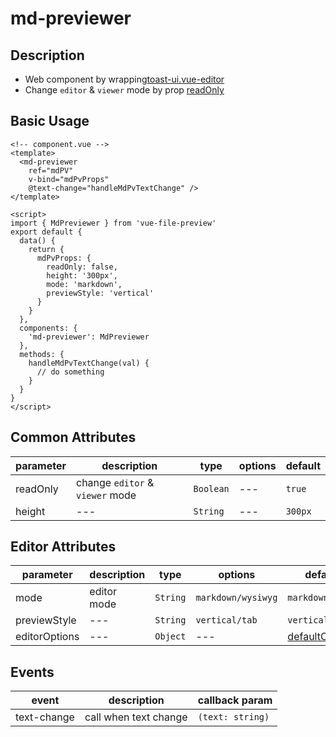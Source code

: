# md-previewer

## Description

- Web component by wrapping[toast-ui.vue-editor](https://github.com/nhn/toast-ui.vue-editor)
- Change `editor` & `viewer` mode by prop [readOnly](/chapter/md-previewer/detail.md#readOnly)

## Basic Usage

<!-- prettier-ignore -->
```vue
<!-- component.vue -->
<template>
  <md-previewer
    ref="mdPV"
    v-bind="mdPvProps"
    @text-change="handleMdPvTextChange" />
</template>

<script>
import { MdPreviewer } from 'vue-file-preview'
export default {
  data() {
    return {
      mdPvProps: {
        readOnly: false,
        height: '300px',
        mode: 'markdown',
        previewStyle: 'vertical'
      }
    }
  },
  components: {
    'md-previewer': MdPreviewer
  },
  methods: {
    handleMdPvTextChange(val) {
      // do something
    }
  }
}
</script>
```

## Common Attributes

| parameter | description                     | type      | options | default |
| --------- | ------------------------------- | --------- | ------- | ------- |
| readOnly  | change `editor` & `viewer` mode | `Boolean` | ---     | `true`  |
| height    | ---                             | `String`  | ---     | `300px` |

## Editor Attributes

| parameter     | description | type     | options            | default                                                            |
| ------------- | ----------- | -------- | ------------------ | ------------------------------------------------------------------ |
| mode          | editor mode | `String` | `markdown/wysiwyg` | `markdown`                                                         |
| previewStyle  | ---         | `String` | `vertical/tab`     | `vertical`                                                         |
| editorOptions | ---         | `Object` | ---                | [defaultOptions](https://github.com/nhn/toast-ui.vue-editor#props) |

## Events

| event       | description           | callback param   |
| ----------- | --------------------- | ---------------- |
| text-change | call when text change | `(text: string)` |
